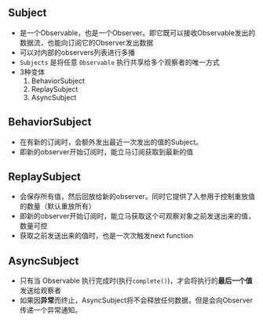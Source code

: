 ## Subject
- 是一个Observable，也是一个Observer。即它既可以接收Observable发出的数据流，也能向订阅它的Observer发出数据
- 可以对内部的observers列表进行多播
- `Subjects` 是将任意 `Observable` 执行共享给多个观察者的唯一方式
- 3种变体
  1. BehaviorSubject
  2. ReplaySubject
  3. AsyncSubject


## BehaviorSubject
- 在有新的订阅时，会额外发出最近一次发出的值的Subject。
- 即新的observer开始订阅时，能立马订阅获取到最新的值

## ReplaySubject
- 会保存所有值，然后回放给新的observer。同时它提供了入参用于控制重放值的数量（默认重放所有）
- 即新的observer开始订阅时，能立马获取这个可观察对象之前发送出来的值，数量可控
- 获取之前发送出来的值时，也是一次次触发next function

## AsyncSubject
- 只有当 Observable 执行完成时(执行`complete()`)，才会将执行的**最后一个值**发送给观察者
- 如果因**异常**而终止，AsyncSubject将不会释放任何数据，但是会向Observer传递一个异常通知。